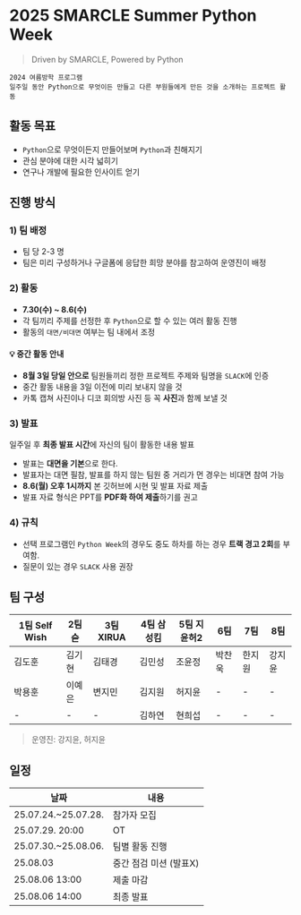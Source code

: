 # 2025 SMARCLE Summer Python Week
> Driven by SMARCLE, Powered by Python
```
2024 여름방학 프로그램
일주일 동안 Python으로 무엇이든 만들고 다른 부원들에게 만든 것을 소개하는 프로젝트 활동
```

## 활동 목표
- `Python`으로 무엇이든지 만들어보며 `Python`과 친해지기
- 관심 분야에 대한 시각 넓히기
- 연구나 개발에 필요한 인사이트 얻기

## 진행 방식
### 1) 팀 배정
- 팀 당 2-3 명
- 팀은 미리 구성하거나 구글폼에 응답한 희망 분야를 참고하여 운영진이 배정

### 2) 활동
- **7.30(수) ~ 8.6(수)**
- 각 팀끼리 주제를 선정한 후 `Python`으로 할 수 있는 여러 활동 진행
- 활동의 `대면/비대면` 여부는 팀 내에서 조정
####     💡 중간 활동 안내
- **8월 3일 당일 안으로** 팀원들끼리 정한 프로젝트 주제와 팀명을 `SLACK`에 인증
- 중간 활동 내용을 3일 이전에 미리 보내지 않을 것
- 카톡 캡쳐 사진이나 디코 회의방 사진 등 꼭 **사진**과 함께 보낼 것

### 3) 발표

일주일 후 **최종 발표 시간**에 자신의 팀이 활동한 내용 발표
- 발표는 **대면을 기본**으로 한다.
- 발표자는 대면 필참, 발표를 하지 않는 팀원 중 거리가 먼 경우는 비대면 참여 가능
- **8.6(월) 오후 1시까지** 본 깃허브에 시현 및 발표 자료 제출
- 발표 자료 형식은 PPT를 **PDF화 하여 제출**하기를 권고

### 4) 규칙
- 선택 프로그램인 `Python Week`의 경우도 중도 하차를 하는 경우 **트랙 경고 2회**를 부여함.
- 질문이 있는 경우 `SLACK` 사용 권장

## 팀 구성
| 1팀 Self Wish | 2팀 슫 | 3팀 XIRUA | 4팀 삼성킴 | 5팀 지윤허2 | 6팀 | 7팀 | 8팀 |
| --- | --- | --- | --- | --- | --- | --- | --- | 
| 김도훈 | 김기현 | 김태경 | 김민성 | 조윤정 | 박찬욱 | 한지원 | 강지윤 |
| 박용훈 | 이예은 | 변지민 | 김지원 | 허지윤 | - | - | - |
| - | - | - | 김하연 | 현희섭 | - | - | - | 


> 운영진: 강지윤, 허지윤

## 일정
| 날짜 | 내용 |
| --- | --- |
| 25.07.24.~25.07.28. | 참가자 모집 |
| 25.07.29. 20:00 | OT  |
| 25.07.30.~25.08.06. | 팀별 활동 진행 |
| 25.08.03 | 중간 점검 미션 (발표X) |
| 25.08.06 13:00 | 제출 마감 |
| 25.08.06 14:00 | 최종 발표 |

